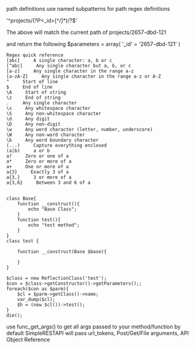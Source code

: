 path definitions
use named subpatterns for path regex definitions

'^projects/(?P<_id>[^/]*)/?$'

The above will match the current path of projects/2657-dbd-121

and return the following
$parameters = array(
    '_id' = '2657-dbd-121'
)


```
Regex quick reference
[abc]     A single character: a, b or c
[^abc]     Any single character but a, b, or c
[a-z]     Any single character in the range a-z
[a-zA-Z]     Any single character in the range a-z or A-Z
^     Start of line
$     End of line
\A     Start of string
\z     End of string
.     Any single character
\s     Any whitespace character
\S     Any non-whitespace character
\d     Any digit
\D     Any non-digit
\w     Any word character (letter, number, underscore)
\W     Any non-word character
\b     Any word boundary character
(...)     Capture everything enclosed
(a|b)     a or b
a?     Zero or one of a
a*     Zero or more of a
a+     One or more of a
a{3}     Exactly 3 of a
a{3,}     3 or more of a
a{3,6}     Between 3 and 6 of a
```

```

class Base{
    function __construct(){
        echo "Base Class";
    }
    function test(){
        echo "test method";
    }
}
class test {

    function __construct(Base $base){

    }
}

$class = new ReflectionClass('test');
$con = $class->getConstructor()->getParameters();;
foreach($con as $parm){
    $cl = $parm->getClass()->name;
    var_dump($cl);
    $h = (new $cl())->test();
}
die();

```

use func_get_args() to get all args passed to your method/function
by default SimpleRESTAPI will pass url_tokens, Post/Get/File arguments, API Object Reference

